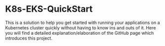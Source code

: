 # K8s-EKS-QuickStart

This is a solution to help you get started with running your applications on a Kubernetes cluster quickly without having to know ins and outs of it. Here you will find a detailed explanation/elaboration of the GitHub page which introduces this project.
